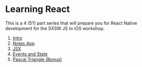 # Learning React

This is a 4 (5?) part series that will prepare you for React Native
development for the SXSW JS to iOS workshop.

1. [Intro](lessons/0-intro)
2. [Notes App](lessons/1-notes-app)
3. [JSX](lessons/2-jsx)
4. [Events and State](lessons/3-events-and-state)
5. [Pascal Triangle (Bonus)](lessons/5-pascal-bonus)
